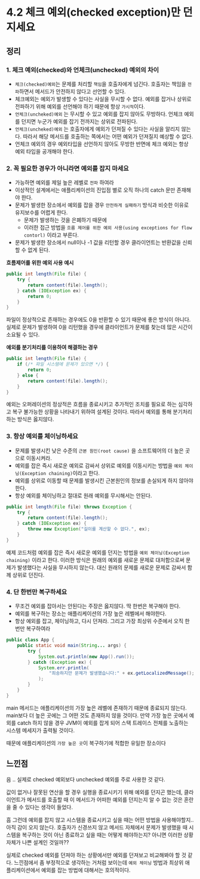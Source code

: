 # 4.2 체크 예외(checked exception)만 던지세요

## 정리

### 1. 체크 예외(checked)와 언체크(unchecked) 예외의 차이

- `체크(checked)예외`는 문제를 처리할 `책임`을 호출자에게 넘긴다. 호출자는 책임을 `전파`하면서 메서드가 안전하지 않다고 선언할 수 있다.
- 체크예외는 예외가 발생할 수 있다는 사실을 무시할 수 없다. 예외를 잡거나 상위로 전파하기 위해 예외를 선언해야 하기 때문에 항상 `가시적`이다.
- `언체크(uncheked)예외` 는 무시할 수 있고 예외를 잡지 않아도 무방하다.  언체크 예외를 던지면 누군가 예외를 잡기 전까지는 상위로 전파된다.
- `언체크(uncheked)예외` 는 호출자에게 예외가 던져질 수 있다는 사실을 알리지 않는다. 따라서 해당 메서드를 호출하는 쪽에서는 어떤 예외가 던져질지 예상할 수 없다.
- 언체크 예외의 경우 예외타입을 선언하지 않아도 무방한 반면에 체크 예외는 항상 예외 타입을 공개해야 한다.

### 2. 꼭 필요한 경우가 아니라면 예외를 잡지 마세요

- 가능하면 예외를 제일 높은 레벨로 `전파` 하여라
- 이상적인 설계에서는 애플리케이션의 진입점 별로 오직 하나의 catch 문만 존재해야 한다.
- 문제가 발생한 장소에서 예외를 잡을 경우 `안전하게 실패하기` 방식과 비슷한 이유로 유지보수를 어렵게 한다.
    - 문제가 발생하는 것을 은폐하기 때문에
    - 이러한 접근 방법을 `흐름 제어를 위한 예외 사용(using exceptions for flow contorl)` 이라고 부른다.
- 문제가 발생한 장소에서 null이나 -1 값을 리턴할 경우 클라이언트는 반환값을 신뢰할 수 없게 된다.
    
    

**흐름제어를 위한 예외 사용 예시** 

```java
public int length(File file) {
	try {
		return content(file).length();
	} catch (IOException ex) {
		return 0; 
	}
}
```

파일이 정상적으로 존재하는 경우에도 0을 반환할 수 있기 때문에 좋은 방식이 아니다. 실제로 문제가 발생하여 0을 리턴했을 경우에 클라이언트가 문제를 찾는데 많은 시간이 소요될 수 있다. 

**예외를 분기처리를 이용하여 해결하는 경우**

```java
public int length(File file) {
	if (/* 파일 시스템에 문제가 있으면 */) {
		return 0;
	} else {
		return content(file).length();
	}
}
```

예외는 오퍼레이션의 정상적은 흐름을 종료시키고 추가적인 조치를 필요로 하는 심각하고 복구 불가능한 상황을 나타내기 위하여 설계된 것이다. 따라서 예외를 통해 분기처리하는 방식은 옳지않다.

### 3. 항상 예외를 체이닝하세요

- 문제를 발생시킨 낮은 수준의 `근본 원인(root cause)` 을 소프트웨어의 더 높은 곳으로 이동시켜라.
- 예외를 잡은 즉시 새로운 예외로 감싸서 상위로 예외를 이동시키는 방법을 `예외 체이닝(Exception chaining)`이라고 한다.
- 예외를 상위로 이동할 때 문제를 발생시킨 근본원인의 정보를 손실되게 하지 않아야 한다.
- 항상 예외를 체이닝하고 절대로 원래 예외를 무시해서는 안된다.

```java
public int length(File file) throws Exception {
	try {
		return content(file).length();
	} catch (IOException ex) {
		throw new Exception("길이를 계산할 수 없다.", ex);
	}
}
```

예제 코드처럼 예외를 잡은 즉시 새로운 예외를 던지는 방법을 `예외 체이닝(Exception chaining)` 이라고 한다. 이러한 방식은 원래의 예외를 새로운 문제로 대처함으로써 문제가 발생했다는 사실을 무시하지 않는다. 대신 원래의 문제를 새로운 문제로 감싸서 함께 상위로 던진다. 

### 4. 단 한번만 복구하세요

- 무조건 예외를 잡아서는 안된다는 주장은 옳지않다. 딱 한번은 복구해야 한다.
- 예외를 복구하는 장소는 애플리케이션의 가장 높은 레벨에서 해야한다.
- 항상 예외를 잡고, 체이닝하고, 다시 던져라. 그리고 가장 최상위 수준에서 오직 한번만 복구하여라

```java
public class App {
	public static void main(String... args) {
		try {
			System.out.println(new App().run());
		} catch (Exception ex) {
			System.err.println(
				"죄송하지만 문제가 발생했습니다:" + ex.getLocalizedMessage();
			);
		}
	}
}
```

main 메서드는 애플리케이션의 가장 높은 레벨에 존재하기 때문에 종료되지 않는다. main보다 더 높은 곳에는 그 어떤 것도 존재하지 않을 것이다. 만약 가장 높은 곳에서 예외를 catch 하지 않을 경우 JVM이 예외를 잡게 되어 스택 트레이스 전체를 노출하는 시스템 메세지가 출력될 것이다. 

때문에 애플리케이션의 `가장 높은 곳`이 복구하기에 적합한 유일한 장소이다

## 느낀점

음 .. 실제로 checked 예외보다 unchecked 예외를 주로 사용한 것 같다. 

값이 없거나 잘못된 연산을 할 경우 실행을 종료시키기 위해 예외를 던지곤 했는데, 클라이언트가 메서드를 호출할 때 이 메서드가 어떠한 예외를 던지는지 알 수 없는 것은 혼란을 줄 수 있다는 생각이 들었다.

흠 그런데 예외를 잡지 않고 시스템을 종료시키고 싶을 때는 어떤 방법을 사용해야할지.. 아직 감이 오지 않는다. 호출자가 신경쓰지 않고 메서드 자체에서 문제가 발생했을 때 시스템을 복구하는 것이 아닌 종료하고 싶을 때는 어떻게 해야하는지? 아니면 이러한 상황 자체가 나쁜 설계인 것일까?? 

실제로 checked 예외를 던져야 하는 상황에서만 예외를 던져보고 비교해봐야 할 것 같다. 느낀점에서 좀 부정적으로 생각하는 거처럼 보이는데 `예외 체이닝` 방법과 최상위 애플리케이션에서 예외를 잡는 방법에 대해서는 호의적이다.
